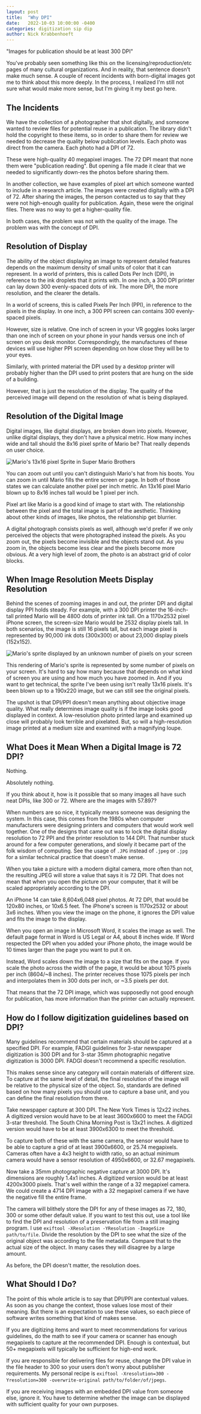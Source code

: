```yaml
---
layout: post
title:  "Why DPI"
date:   2022-10-03 10:00:00 -0400
categories: digitization sip dip
author: Nick Krabbenhoeft
---
```


"Images for publication should be at least 300 DPI"

You've probably seen something like this on the licensing/reproduction/etc pages of many cultural organizations.
And in reality, that sentence doesn't make much sense.
A couple of recent incidents with born-digital images got me to think about this more deeply.
In the process, I realized I'm still not sure what would make more sense, but I'm giving it my best go here.

## The Incidents

We have the collection of a photographer that shot digitally, and someone wanted to review files for potential reuse in a publication.
The library didn't hold the copyright to these items, so in order to share them for review we needed to decrease the quality below publication levels.
Each photo was direct from the camera.
Each photo had a DPI of 72.

These were high-quality 40 megapixel images.
The 72 DPI meant that none them were "publication reading".
But opening a file made it clear that we needed to significantly down-res the photos before sharing them.

In another collection, we have examples of pixel art which someone wanted to include in a research article.
The images were created digitally with a DPI of 72.
After sharing the images, the person contacted us to say that they were not high-enough quality for publication.
Again, these were the original files.
There was no way to get a higher-quality file.

In both cases, the problem was not with the quality of the image.
The problem was with the concept of DPI.

## Resolution of Display

The ability of the object displaying an image to represent detailed features depends on the maximum density of small units of color that it can represent.
In a world of printers, this is called Dots Per Inch (DPI), in reference to the ink droplets that it prints with.
In one inch, a 300 DPI printer can lay down 300 evenly-spaced dots of ink.
The more DPI, the more resolution, and the clearer the details.

In a world of screens, this is called Pixels Per Inch (PPI), in reference to the pixels in the display.
In one inch, a 300 PPI screen can contains 300 evenly-spaced pixels.

However, size is relative.
One inch of screen in your VR goggles looks larger than one inch of screen on your phone in your hands versus one inch of screen on you desk monitor.
Correspondingly, the manufactures of these devices will use higher PPI screen depending on how close they will be to your eyes.

Similarly, with printed material the DPI used by a desktop printer will probably higher than the DPI used to print posters that are hung on the side of a building.

However, that is just the resolution of the display.
The quality of the perceived image will depend on the resolution of what is being displayed.

## Resolution of the Digital Image

Digital images, like digital displays, are broken down into pixels.
However, unlike digital displays, they don't have a physical metric.
How many inches wide and tall should the 8x16 pixel sprite of Mario be?
That really depends on user choice.

![Mario's 13x16 pixel Sprite in Super Mario Brothers]({{site.baseurl}}/assets/img/small-mario.gif)

You can zoom out until you can't distinguish Mario's hat from his boots.
You can zoom in until Mario fills the entire screen or page.
In both of those states we can calculate another pixel per inch metric.
An 13x16 pixel Mario blown up to 8x16 inches tall would be 1 pixel per inch.

Pixel art like Mario is a good kind of image to start with.
The relationship between the pixel and the total image is part of the aesthetic.
Thinking about other kinds of images, like photos, the relationship get blurrier.

A digital photograph consists pixels as well, although we'd prefer if we only perceived the objects that were photographed instead the pixels.
As you zoom out, the pixels become invisible and the objects stand out.
As you zoom in, the objects become less clear and the pixels become more obvious.
At a very high level of zoom, the photo is an abstract grid of color blocks.

## When Image Resolution Meets Display Resolution

Behind the scenes of zooming images in and out, the printer DPI and digital display PPI holds steady.
For example, with a 300 DPI printer the 16-inch-tall printed Mario will be 4800 dots of printer ink tall.
On a 1170x2532 pixel iPhone screen, the screen-size Mario would be 2532 display pixels tall.
In both scenarios, the image is still 16 pixels tall, but each image pixel is represented by 90,000 ink dots (300x300) or about 23,000 display pixels (152x152).

![Mario's sprite displayed by an unknown number of pixels on your screen]({{site.baseurl}}/assets/img/small-mario.gif)

This rendering of Mario's sprite is represented by some number of pixels on your screen.
It's hard to say how many because that depends on what kind of screen you are using and how much you have zoomed in.
And if you want to get technical, the sprite I've been using isn't really 13x16 pixels.
It's been blown up to a 190x220 image, but we can still see the original pixels.

The upshot is that DPI/PPI doesn't mean anything about objective image quality.
What really determines image quality is if the image looks good displayed in context.
A low-resolution photo printed large and examined up close will probably look terrible and pixelated.
But, so will a high-resolution image printed at a medium size and examined with a magnifying loupe.

## What Does it Mean When a Digital Image is 72 DPI?

Nothing.

Absolutely nothing.

If you think about it, how is it possible that so many images all have such neat DPIs, like 300 or 72.
Where are the images with 57.897?

When numbers are so nice, it typically means someone was designing the system.
In this case, this comes from the 1980s when computer manufacturers were designing printers and computers that would work well together.
One of the designs that came out was to lock the digital display resolution to 72 PPI and the printer resolution to 144 DPI.
That number stuck around for a few computer generations, and slowly it became part of the folk wisdom of computing.
See the usage of `.JPG` instead of `.jpeg` or `.jpg` for a similar technical practice that doesn't make sense.

When you take a picture with a modern digital camera, more often than not, the resulting JPEG will store a value that says it is 72 DPI.
That does not mean that when you open the picture on your computer, that it will be scaled appropriately according to the DPI.

An iPhone 14 can take 8,604x6,048 pixel photos.
At 72 DPI, that would be 120x80 inches, or 10x6.5 feet.
The iPhone's screen is 1170x2532 or about 3x6 inches.
When you view the image on the phone, it ignores the DPI value and fits the image to the display.

When you open an image in Microsoft Word, it scales the image as well.
The default page format in Word is US Legal or A4, about 8 inches wide.
If Word respected the DPI when you added your iPhone photo, the image would be 10 times larger than the page you want to put it on.

Instead, Word scales down the image to a size that fits on the page.
If you scale the photo across the width of the page, it would be about 1075 pixels per inch (8604/~8 inches).
The printer receives those 1075 pixels per inch and interpolates them in 300 dots per inch, or ~3.5 pixels per dot.

That means that the 72 DPI image, which was supposedly not good enough for publication, has more information than the printer can actually represent.

## How do I follow digitization guidelines based on DPI?

Many guidelines recommend that certain materials should be captured at a specified DPI.
For example, FADGI guidelines for 3-star newspaper digitization is 300 DPI and for 3-star 35mm photographic negative digitization is 3000 DPI.
FADGI doesn't recommend a specific resolution.

This makes sense since any category will contain materials of different size.
To capture at the same level of detail, the final resolution of the image will be relative to the physical size of the object.
So, standards are defined based on how many pixels you should use to capture a base unit, and you can define the final resolution from there.

Take newspaper capture at 300 DPI.
The New York Times is 12x22 inches.
A digitized version would have to be at least 3600x6600 to meet the FADGI 3-star threshold.
The South China Morning Post is 13x21 inches.
A digitized version would have to be at least 3900x6300 to meet the threshold.

To capture both of these with the same camera, the sensor would have to be able to capture a grid of at least 3900x6600, or 25.74 megapixels.
Cameras often have a 4x3 height to width ratio, so an actual minimum camera would have a sensor resolution of 4950x6600, or 32.67 megapixels.

Now take a 35mm photographic negative capture at 3000 DPI.
It's dimensions are roughly 1.4x1 inches.
A digitized version would be at least 4200x3000 pixels.
That's well within the range of a 32 megapixel camera.
We could create a 4714 DPI image with a 32 megapixel camera if we have the negative fill the entire frame.

The camera will blithely store the DPI for any of these images as 72, 180, 300 or some other default value.
If you want to test this out, use a tool like to find the DPI and resolution of a preservation file from a still imaging program.
I use `exiftool -XResolution -YResolution -ImageSize path/to/file`.
Divide the resolution by the DPI to see what the size of the original object was according to the file metadata.
Compare that to the actual size of the object.
In many cases they will disagree by a large amount.

As before, the DPI doesn't matter, the resolution does.

## What Should I Do?

The point of this whole article is to say that DPI/PPI are contextual values.
As soon as you change the context, those values lose most of their meaning.
But there is an expectation to use these values, so each piece of software writes something that kind of makes sense.

If you are digitizing items and want to meet recommendations for various guidelines, do the math to see if your camera or scanner has enough megapixels to capture at the recommended DPI.
Enough is contextual, but 50+ megapixels will typically be sufficient for high-end work.

If you are responsible for delivering files for reuse, change the DPI value in the file header to 300 so your users don't worry about publisher requirements.
My personal recipe is `exiftool -Xresolution=300 -Yresolution=300 -overwrite-original path/to/folder/of/jpegs`.

If you are receiving images with an embedded DPI value from someone else, ignore it.
You have to determine whether the image can be displayed with sufficient quality for your own purposes.
